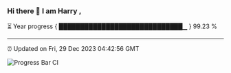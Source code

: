 ### Hi there 👋 I am Harry , 

⏳ Year progress { █████████████████████████████▁ } 99.23 %

---

⏰ Updated on Fri, 29 Dec 2023 04:42:56 GMT

![Progress Bar CI](https://github.com/duykhang68/duykhang68/workflows/Progress%20Bar%20CI/badge.svg)
